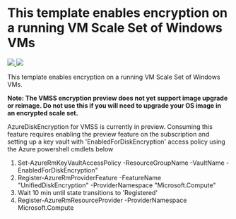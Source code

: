 # This template enables encryption on a running VM Scale Set of Windows VMs

<a href="https://portal.azure.com/#create/Microsoft.Template/uri/https%3A%2F%2Fraw.githubusercontent.com%2FAzure%2Fazure-quickstart-templates%2Fmaster%2F201-encrypt-running-vmss-windows%2Fazuredeploy.json" target="_blank">
    <img src="http://azuredeploy.net/deploybutton.png"/>
</a>
<a href="http://armviz.io/#/?load=https%3A%2F%2Fraw.githubusercontent.com%2FAzure%2Fazure-quickstart-templates%2Fmaster%2F201-encrypt-running-vmss-windows%2Fazuredeploy.json" target="_blank">
    <img src="http://armviz.io/visualizebutton.png"/>
</a>

This template enables encryption on a running VM Scale Set of Windows VMs.

__Note: The VMSS encryption preview does not yet support image upgrade or reimage. Do not use this if you will need to upgrade your OS image in an encrypted scale set.__

AzureDiskEncryption for VMSS is currently in preview. Consuming this feature requires enabling the preview feature on the subscription and setting up a key vault with 'EnabledForDiskEncryption' access policy using the Azure powershell cmdlets below 
1. Set-AzureRmKeyVaultAccessPolicy -ResourceGroupName <rgName> -VaultName <vaultName> -EnabledForDiskEncryption"
2. Register-AzureRmProviderFeature -FeatureName "UnifiedDiskEncryption" -ProviderNamespace "Microsoft.Compute"
3. Wait 10 min until state transitions to 'Registered'
4. Register-AzureRmResourceProvider -ProviderNamespace Microsoft.Compute
